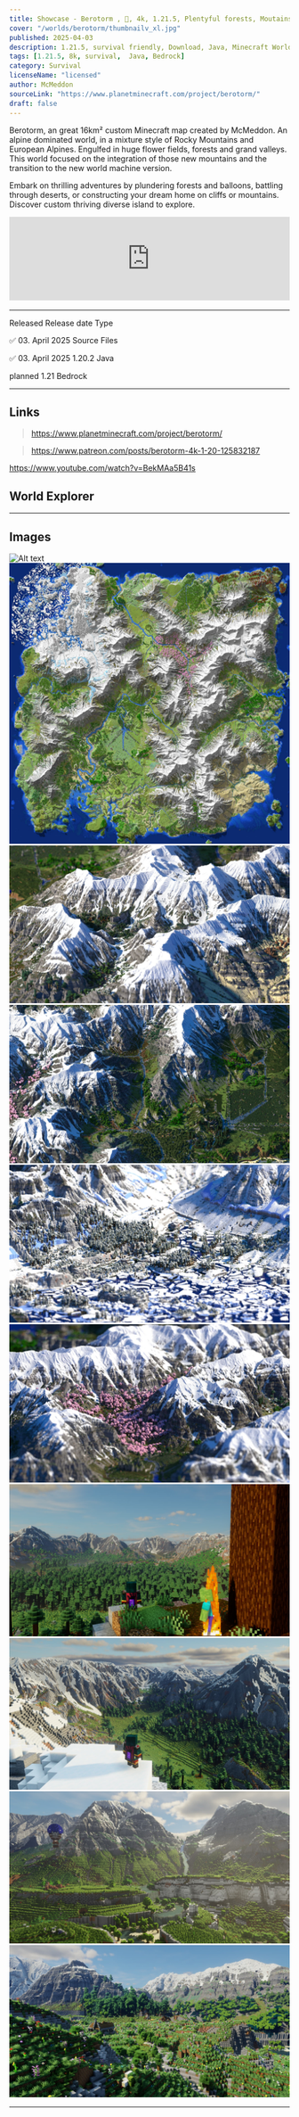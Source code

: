 ```yaml
---
title: Showcase - Berotorm , 🌋, 4k, 1.21.5, Plentyful forests, Moutains and Gen2 Volcano 
cover: "/worlds/berotorm/thumbnailv_xl.jpg"
published: 2025-04-03
description: 1.21.5, survival friendly, Download, Java, Minecraft World
tags: [1.21.5, 8k, survival,  Java, Bedrock]
category: Survival
licenseName: "licensed"
author: McMeddon
sourceLink: "https://www.planetminecraft.com/project/berotorm/"
draft: false
---
```



Berotorm,
an great 16km² custom Minecraft map created by McMeddon. An alpine dominated world, in a mixture style of Rocky Mountains and European Alpines. Engulfed in huge flower fields, forests and grand valleys. This world focused on the integration of those new mountains and the transition to the new world machine version.

Embark on thrilling adventures by plundering forests and balloons, battling through deserts, or constructing your dream home on cliffs or mountains. Discover custom thriving diverse island to explore.


<iframe width="100%" class="aspect-video" src="https://www.youtube.com/embed/BekMAa5B41s?si=8GQMuMKcNV_bBFVD" title="YouTube video player" frameborder="0" allow="accelerometer; autoplay; clipboard-write; encrypted-media; gyroscope; picture-in-picture; web-share" referrerpolicy="strict-origin-when-cross-origin" allowfullscreen></iframe>

---

Released	Release date	Type

✅ 03. April 2025	Source Files

✅	03. April 2025	1.20.2 Java

planned	1.21 Bedrock 

---

## Links
> https://www.planetminecraft.com/project/berotorm/

> https://www.patreon.com/posts/berotorm-4k-1-20-125832187

https://www.youtube.com/watch?v=BekMAa5B41s


## World Explorer


<!-- <iframe src="https://mcmeddon.github.io/Fetoxion/" width="100%" height="600" frameborder="0" allowfullscreen></iframe> -->

---
## Images

![Alt text](https://static.planetminecraft.com/files/image/minecraft/project/2025/560/18693660-zk_xl.webp "Berotorm Render")
![Alt text](./world.jpg "Berotorm Render")
![Alt text](./x4.jpg "Berotorm Render")
![Alt text](./x8.jpg "Berotorm Render")
![Alt text](./x9.jpg "Berotorm Render")
![Alt text](./x10.jpg "Berotorm Render")
![Alt text](./berotorm_1.jpg "Berotorm Render")
![Alt text](./berotorm_2.jpg "Berotorm Render")
![Alt text](./berotorm_3.jpg "Berotorm Render")
![Alt text](./berotorm_4.jpg "Berotorm Render")


---
